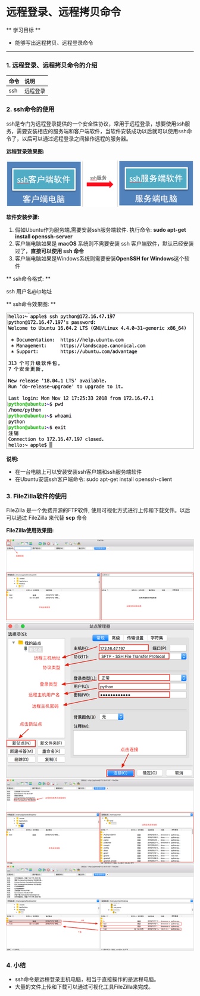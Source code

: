 # 远程登录、远程拷贝命令

** 学习目标 **

* 能够写出远程拷贝、远程登录命令

---

### 1. 远程登录、远程拷贝命令的介绍

| 命令 | 说明 |
| :--- | :--- |
| ssh | 远程登录 |


### 2. ssh命令的使用

ssh是专门为远程登录提供的一个安全性协议，常用于远程登录，想要使用ssh服务，需要安装相应的服务端和客户端软件，当软件安装成功以后就可以使用ssh命令了，以后可以通过远程登录之间操作远程的服务器。

**远程登录效果图:**

![ssh命令](../linux高级命令/imgs/ssh.png)

**软件安装步骤:**

1. 假如Ubuntu作为服务端,需要安装ssh服务端软件. 执行命令: **sudo apt-get install openssh-server**
2. 客户端电脑如果是 **macOS** 系统则不需要安装 ssh 客户端软件，默认已经安装过了，**直接可以使用 ssh 命令**
3. 客户端电脑如果是Windows系统则需要安装**OpenSSH for Windows**这个软件

** ssh命令格式: **

ssh 用户名@ip地址

** ssh命令效果图: **

![ssh命令](../linux高级命令/imgs/ssh-1.png)

**说明:**

* 在一台电脑上可以安装安装ssh客户端和ssh服务端软件
* 在Ubuntu安装ssh客户端命令: sudo apt-get install openssh-client

### 3. FileZilla软件的使用

FileZilla 是一个免费开源的FTP软件, 使用可视化方式进行上传和下载文件。以后可以通过 FileZilla 来代替 **scp** 命令

**FileZilla使用效果图:**

![FileZilla](../linux高级命令/imgs/f1.png)
![FileZilla](../linux高级命令/imgs/f2.png)
![FileZilla](../linux高级命令/imgs/f3.png)
![FileZilla](../linux高级命令/imgs/f4.png)

### 4. 小结

* ssh命令是远程登录主机电脑，相当于直接操作的是远程电脑。
* 大量的文件上传和下载可以通过可视化工具FileZilla来完成。




